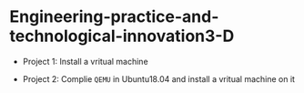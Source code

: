 # Engineering-practice-and-technological-innovation3-D

  - Project 1: Install a vritual machine
  
  - Project 2: Complie `QEMU` in Ubuntu18.04 and install a vritual machine on it
